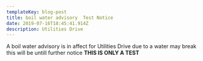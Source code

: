 ```yaml
---
templateKey: blog-post
title: boil water advisory  Test Notice
date: 2019-07-16T18:45:41.914Z
description: Utilities Drive
---
```

A boil water advisory is in affect for Utilities Drive due to a water may break this will be untill further notice     **THIS IS ONLY A TEST**
